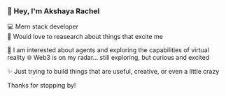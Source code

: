 ### 👋 Hey, I'm Akshaya Rachel

💻 Mern stack developer  
🧠 Would love to reasearch about things that excite me

🤖 I am interested about agents and exploring the capabilities of virtual reality
🌐 Web3 is on my radar... still exploring, but curious and excited

✨ Just trying to build things that are useful, creative, or even a little crazy 

Thanks for stopping by!
